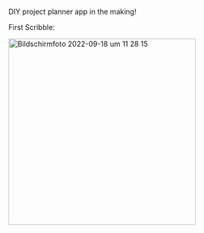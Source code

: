 DIY project planner app in the making!

First Scribble:

<img width="370" alt="Bildschirmfoto 2022-09-18 um 11 28 15" src="https://user-images.githubusercontent.com/107792731/190895782-343817fd-25fa-4999-97d1-a9bab9f05f93.png">
